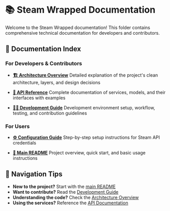 # 📚 Steam Wrapped Documentation

Welcome to the Steam Wrapped documentation! This folder contains comprehensive technical documentation for developers and contributors.

## 📖 Documentation Index

### For Developers & Contributors

- **[🏗️ Architecture Overview](ARCHITECTURE.md)**
  Detailed explanation of the project's clean architecture, layers, and design decisions

- **[🔧 API Reference](API.md)**
  Complete documentation of services, models, and their interfaces with examples

- **[👩‍💻 Development Guide](DEVELOPMENT.md)**
  Development environment setup, workflow, testing, and contribution guidelines

### For Users

- **[⚙️ Configuration Guide](../ENV_SETUP.md)**
  Step-by-step setup instructions for Steam API credentials

- **[📖 Main README](../README.md)**
  Project overview, quick start, and basic usage instructions

## 🧭 Navigation Tips

- **New to the project?** Start with the [main README](../README.md)
- **Want to contribute?** Read the [Development Guide](DEVELOPMENT.md)
- **Understanding the code?** Check the [Architecture Overview](ARCHITECTURE.md)
- **Using the services?** Reference the [API Documentation](API.md)